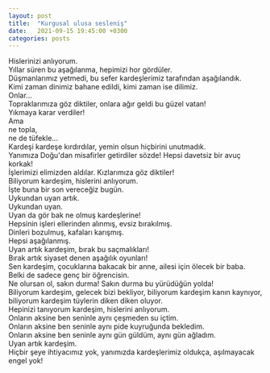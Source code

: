 ```yaml
---
layout: post
title:  "Kurgusal ulusa sesleniş"
date:   2021-09-15 19:45:00 +0300
categories: posts
---
```


Hislerinizi anlıyorum.\
Yıllar süren bu aşağılanma, hepimizi hor gördüler.\
Düşmanlarımız yetmedi, bu sefer kardeşlerimiz tarafından aşağılandık.\
Kimi zaman dinimiz bahane edildi, kimi zaman ise dilimiz.\
Onlar...\
Topraklarımıza göz diktiler, onlara ağır geldi bu güzel vatan!\
Yıkmaya karar verdiler!\
Ama\
ne topla,\
ne de tüfekle...\
Kardeşi kardeşe kırdırdılar, yemin olsun hiçbirini unutmadık.\
Yanımıza Doğu'dan misafirler getirdiler sözde! Hepsi davetsiz bir avuç korkak!\
İşlerimizi elimizden aldılar. Kızlarımıza göz diktiler!\
Biliyorum kardeşim, hislerini anlıyorum.\
İşte buna bir son vereceğiz bugün.\
Uykundan uyan artık.\
Uykundan uyan.\
Uyan da gör bak ne olmuş kardeşlerine!\
Hepsinin işleri ellerinden alınmış, evsiz bırakılmış.\
Dinleri bozulmuş, kafaları karışmış.\
Hepsi aşağılanmış.\
Uyan artık kardeşim, bırak bu saçmalıkları!\
Bırak artık siyaset denen aşağılık oyunları!\
Sen kardeşim, çocuklarına bakacak bir anne, ailesi için ölecek bir baba.\
Belki de sadece genç bir öğrencisin.\
Ne olursan ol, sakın durma! Sakın durma bu yürüdüğün yolda!\
Biliyorum kardeşim, gelecek bizi bekliyor, biliyorum kardeşim kanın kaynıyor, biliyorum kardeşim tüylerin diken diken oluyor.\
Hepinizi tanıyorum kardeşim, hislerini anlıyorum.\
Onların aksine ben seninle aynı çeşmeden su içtim.\
Onların aksine ben seninle aynı pide kuyruğunda bekledim.\
Onların aksine ben seninle aynı gün güldüm, aynı gün ağladım.\
Uyan artık kardeşim.\
Hiçbir şeye ihtiyacımız yok, yanımızda kardeşlerimiz oldukça, aşılmayacak engel yok!


